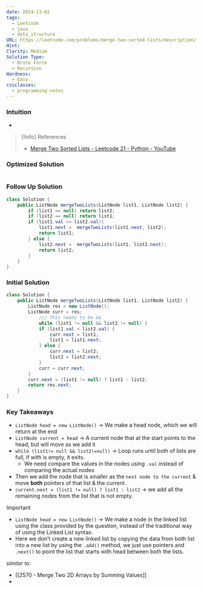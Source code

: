 ```yaml
---
date: 2024-11-02
tags:
  - Leetcode
  - java
  - data_structure
URL: https://leetcode.com/problems/merge-two-sorted-lists/description/
Hint: 
Clarity: Medium
Solution Type:
  - Brute Force
  - Recursion
Hardness:
  - Easy
cssclasses:
  - programming-notes
---
```

### Intuition
- 
> [!info] References
> - [Merge Two Sorted Lists - Leetcode 21 - Python - YouTube](https://youtu.be/XIdigk956u0)
### Optimized Solution
```java

```
### Follow Up Solution
```java title="Recursive Solution"
class Solution {
    public ListNode mergeTwoLists(ListNode list1, ListNode list2) {
        if (list1 == null) return list2;
        if (list2 == null) return list1;
        if (list1.val <= list2.val){
            list1.next =  mergeTwoLists(list1.next, list2);
            return list1;
        } else {
            list2.next =  mergeTwoLists(list1, list2.next);
            return list2;
        }
    }
}
```
### Initial Solution
```java title="Iterative Solution"
class Solution {
    public ListNode mergeTwoLists(ListNode list1, ListNode list2) {
        ListNode res = new ListNode();
        ListNode curr = res;
	        /// This needs to be &&
	        while (list1 != null && list2 != null) { 
            if (list1.val < list2.val) {
                curr.next = list1;
                list1 = list1.next;
            } else {
                curr.next = list2;
                list2 = list2.next;
            }
            curr = curr.next;
        }
        curr.next = (list1 != null) ? list1 : list2;
        return res.next;
    }
}
```
### Key Takeaways
- `ListNode head = new ListNode()` → We make a head node, which we will return at the end
- `ListNode current = head` → A current node that at the start points to the head, but will move as we add it
- `while (list1!= null && list2!=null)` → Loop runs until both of lists are full, if with is empty, it exits.
    - We need compare the values in the nodes using `.val` instead of comparing the actual nodes
- Then we add the node that is smaller as the `next node to the current` & move **both** pointers of that list & the current.
- `current.next = (list1 != null) ? list1 : list2` → we add all the remaining nodes from the list that is not empty.
> [!important]
> 
> - `ListNode head = new ListNode()` → We make a node in the linked list using the class provided by the question, instead of the traditional way of using the Linked List syntax.
> - Here we don’t create a new linked list by copying the data from both list into a new list by using the `.add()` method, we just use pointers and `.next()` to point the list that starts with head between both the lists.

*similar to:* 
- [[2570 - Merge Two 2D Arrays by Summing Values]]
- 